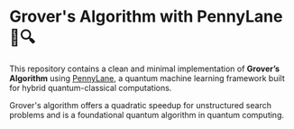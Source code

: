 # Grover's Algorithm with PennyLane 🧠🔍

This repository contains a clean and minimal implementation of **Grover’s Algorithm** using [PennyLane](https://pennylane.ai/), a quantum machine learning framework built for hybrid quantum-classical computations.

Grover's algorithm offers a quadratic speedup for unstructured search problems and is a foundational quantum algorithm in quantum computing.
